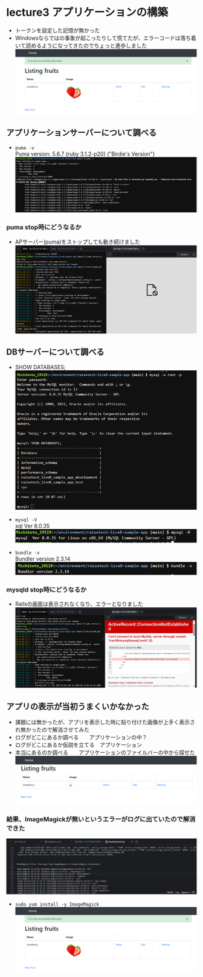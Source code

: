 # lecture3 アプリケーションの構築
- トークンを設定した記憶が無かった
- Windowsならではの事象が起こったりして慌てたが、エラーコードは落ち着いて読めるようになってきたのでちょっと進歩しました  
![画像1](lecuture03image/lecuture3_app.png)

## アプリケーションサーバーについて調べる

- `puma -v`  
Puma version: 5.6.7 (ruby 3.1.2-p20) ("Birdie's Version")  
![画像2](lecuture03image/lecuture3_puma-v.png)

### puma stop時にどうなるか  
- APサーバー(puma)をストップしても動き続けました
![画像3](lecuture03image/lecuture3_pumaStop.png)

## DBサーバーについて調べる  
 - SHOW DATABASES;  
![画像4](lecuture03image/lecuture3_SHOWDATABASES.png)

 - `mysql -V`  
sql Ver 8.0.35  
![画像5](lecuture03image/lecuture3_mysql-V.png)  

 - `bundle -v`  
Bundler version 2.3.14  
![画像6](lecuture03image/lecuture3_BundlerVersion.png)  

### mysqld stop時にどうなるか  
- Railsの画面は表示されなくなり、エラーとなりました
![画像7](lecuture03image/lecuture3_mysqlStop.png)  

## アプリの表示が当初うまくいかなかった  
-  課題には無かったが、アプリを表示した時に貼り付けた画像が上手く表示され無かったので解消させてみた
-  ログがどこにあるか調べる　　アプリケーションの中？
-  ログがどこにあるか仮説を立てる　アプリケーション
-  本当にあるのか調べる　　アプリケーションのファイルバーの中から探せた  
![画像8](lecuture03image/lecuture3_appError.png)  

### 結果、ImageMagickが無いというエラーがログに出ていたので解消できた
![画像9](lecuture03image/lecuture3_appErrorWord.png)
-  `sudo yum install -y ImageMagick`  
![画像1](lecuture03image/lecuture3_app.png)
